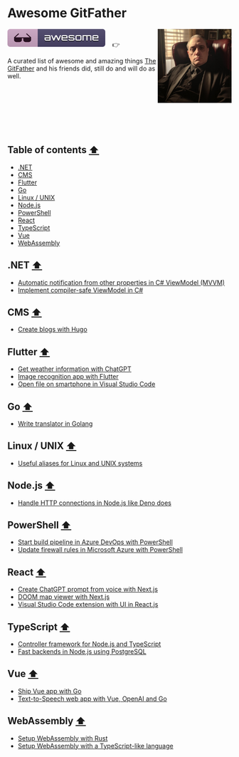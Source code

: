 # Awesome GitFather

<a href="https://www.linkedin.com/in/marcel-kloubert-410013282/"><img align="right" src="./assets/images/gitfather-avatar.jpg" alt="awesome-gitfather" title="awesome-gitfather" width="33%" /></a>

![Awesome](./assets/images/awesome-icon.svg)&nbsp;&nbsp;&nbsp; 👉

A curated list of awesome and amazing things [The GitFather](https://www.linkedin.com/in/marcel-kloubert-410013282/) and his friends did, still do and will do as well.

<br /><br /><br /><br /><br /><br />

## Table of contents [⬆](#awesome-gitfather)

- [.NET](#net-)
- [CMS](#cms-)
- [Flutter](#flutter-)
- [Go](#go-)
- [Linux / UNIX](#linux---unix-)
- [Node.js](#nodejs-)
- [PowerShell](#powershell-)
- [React](#react-)
- [TypeScript](#typescript-)
- [Vue](#vue-)
- [WebAssembly](#webassembly-)

## .NET [⬆](#table-of-contents-)

- [Automatic notification from other properties in C# ViewModel (MVVM)](https://blog.kloubert.dev/posts/automatic-notification-from-other-properties-in-csharp-viewmodel/)
- [Implement compiler-safe ViewModel in C#](https://blog.kloubert.dev/posts/implement-compiler-safe-viewmodel-in-csharp/)

## CMS [⬆](#table-of-contents-)

- [Create blogs with Hugo](https://blog.kloubert.dev/posts/create-blogs-with-hugo/)

## Flutter [⬆](#table-of-contents-)

- [Get weather information with ChatGPT](https://blog.kloubert.dev/posts/get-weather-info-with-chatgpt/)
- [Image recognition app with Flutter](https://blog.kloubert.dev/posts/image-recognition-app-with-flutter/)
- [Open file on smartphone in Visual Studio Code](https://blog.kloubert.dev/posts/open-file-in-vscode-from-smartphone/)

## Go [⬆](#table-of-contents-)

- [Write translator in Golang](https://blog.kloubert.dev/posts/write-translator-in-golang/)

## Linux / UNIX [⬆](#table-of-contents-)

- [Useful aliases for Linux and UNIX systems](https://blog.kloubert.dev/posts/useful-aliases-for-linux-and-unix/)

## Node.js [⬆](#table-of-contents-)

- [Handle HTTP connections in Node.js like Deno does](https://blog.kloubert.dev/posts/handle-http-connections-in-node-like-deno/)

## PowerShell [⬆](#table-of-contents-)

- [Start build pipeline in Azure DevOps with PowerShell](https://blog.kloubert.dev/posts/start-build-with-powershell-in-azure-devops/)
- [Update firewall rules in Microsoft Azure with PowerShell](https://blog.kloubert.dev/posts/update-firewall-rules-in-azure-with-powershell/)

## React [⬆](#table-of-contents-)

- [Create ChatGPT prompt from voice with Next.js](https://blog.kloubert.dev/posts/create-chatgpt-prompt-from-voice/)
- [DOOM map viewer with Next.js](https://blog.kloubert.dev/posts/doom-map-viewer-with-nextjs/)
- [Visual Studio Code extension with UI in React.js](https://blog.kloubert.dev/posts/vscode-extension-with-ui-in-react/)

## TypeScript [⬆](#table-of-contents-)

- [Controller framework for Node.js and TypeScript](https://blog.kloubert.dev/posts/controller-framework-for-nodejs-and-typescript/)
- [Fast backends in Node.js using PostgreSQL](https://blog.kloubert.dev/posts/fast-backends-in-nodejs-using-postgresql/)

## Vue [⬆](#table-of-contents-)

- [Ship Vue app with Go](https://blog.kloubert.dev/posts/ship-vue-app-with-go-cli-tool/)
- [Text-to-Speech web app with Vue, OpenAI and Go](https://blog.kloubert.dev/posts/text-to-speech-app-with-vue-and-golang/)

## WebAssembly [⬆](#table-of-contents-)

- [Setup WebAssembly with Rust](https://blog.kloubert.dev/posts/setup-webassembly-with-rust/)
- [Setup WebAssembly with a TypeScript-like language](https://blog.kloubert.dev/posts/setup-webassembly-with-typescript-like-language/)
